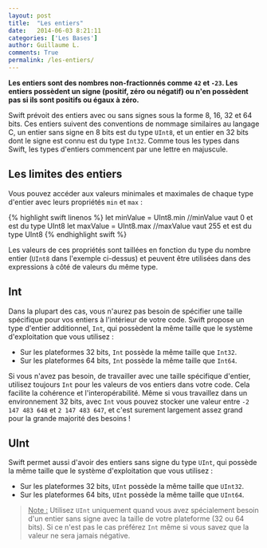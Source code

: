 ```yaml
---
layout: post
title:  "Les entiers"
date:   2014-06-03 8:21:11
categories: ['Les Bases']
author: Guillaume L.
comments: True
permalink: /les-entiers/
---
```


**Les entiers sont des nombres non-fractionnés comme <code>42</code> et <code>-23</code>. Les entiers possèdent un signe (positif, zéro ou négatif) ou n'en possèdent pas si ils sont positifs ou égaux à zéro.**

Swift prévoit des entiers avec ou sans signes sous la forme 8, 16, 32 et 64 bits. Ces entiers suivent des conventions de nommage similaires au langage C, un entier sans signe en 8 bits est du type <code>UInt8</code>, et un entier en 32 bits dont le signe est connu est du type <code>Int32</code>. Comme tous les types dans Swift, les types d'entiers commencent par une lettre en majuscule.

## Les limites des entiers

Vous pouvez accéder aux valeurs minimales et maximales de chaque type d'entier avec leurs propriétés <code>min</code> et <code>max</code> :

{% highlight swift linenos %}
let minValue = UInt8.min //minValue vaut 0 et est du type UInt8
let maxValue = UInt8.max //maxValue vaut 255 et est du type UInt8
{% endhighlight swift %}

Les valeurs de ces propriétés sont taillées en fonction du type du nombre entier (<code>UInt8</code> dans l'exemple ci-dessus) et peuvent être utilisées dans des expressions à côté de valeurs du même type.

## Int

Dans la plupart des cas, vous n'aurez pas besoin de spécifier une taille spécifique pour vos entiers à l'intérieur de votre code. Swift propose un type d'entier additionnel, <code>Int</code>, qui possèdent la même taille que le système d'exploitation que vous utilisez :

<ul><li>Sur les plateformes 32 bits, <code>Int</code> possède la même taille que <code>Int32</code>.</li>
<li>Sur les plateformes 64 bits, <code>Int</code> possède la même taille que <code>Int64</code>.</li></ul>

Si vous n'avez pas besoin, de travailler avec une taille spécifique d'entier, utilisez toujours <code>Int</code> pour les valeurs de vos entiers dans votre code. Cela facilite la cohérence et l'interopérabilité. Même si vous travaillez dans un environnement 32 bits, avec <code>Int</code> vous pouvez stocker une valeur entre <code>-2 147 483 648</code> et <code>2 147 483 647</code>, et c'est surement largement assez grand pour la grande majorité des besoins !

## UInt

Swift permet aussi d'avoir des entiers sans signe du type <code>UInt</code>, qui possède la même taille que le système d'exploitation que vous utilisez :

<ul><li>Sur les plateformes 32 bits, <code>UInt</code> possède la même taille que <code>UInt32</code>.</li>
<li>Sur les plateformes 64 bits, <code>UInt</code> possède la même taille que <code>UInt64</code>.</li></ul>

><u>Note :</u> Utilisez <code>UInt</code> uniquement quand vous avez spécialement besoin d'un entier sans signe avec la taille de votre plateforme (32 ou 64 bits). Si ce n'est pas le cas préférez <code>Int</code> même si vous savez que la valeur ne sera jamais négative.